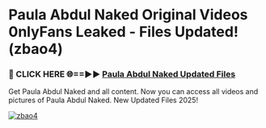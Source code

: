 # Paula Abdul Naked Original Videos 0nlyFans Leaked - Files Updated! (zbao4)

<h3>🔴 CLICK HERE 🌐==►► <a href="https://tinyurl.com/yckcrads" rel="nofollow">Paula Abdul Naked Updated Files</a></h3>

Get Paula Abdul Naked and all content. Now you can access all videos and pictures of Paula Abdul Naked. New Updated Files 2025!

[![zbao4](https://i.imgur.com/hpKpOFt.gif)](https://tinyurl.com/yckcrads)
